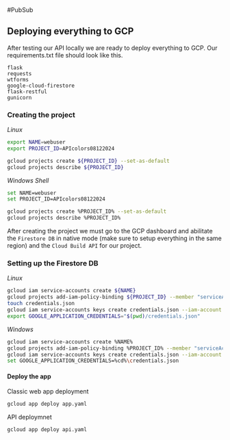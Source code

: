 #PubSub


## Deploying everything to GCP
After testing our API locally we are ready to deploy everything to GCP.
Our requirements.txt file should look like this.
```text
flask
requests
wtforms
google-cloud-firestore
flask-restful
gunicorn
```
### Creating the project
*Linux*
```bash
export NAME=webuser
export PROJECT_ID=APIcolors08122024
```
```bash
gcloud projects create ${PROJECT_ID} --set-as-default
gcloud projects describe ${PROJECT_ID}
```
*Windows Shell*
```bash
set NAME=webuser
set PROJECT_ID=APIcolors08122024
```
```bash
gcloud projects create %PROJECT_ID% --set-as-default
gcloud projects describe %PROJECT_ID%
```
After creating the project we must go to the GCP dashboard and abilitate the `Firestore DB` in native mode (make sure to setup everything in the same region) and the `Cloud Build API` for our project.


### Setting up the Firestore DB 
*Linux*

```bash
gcloud iam service-accounts create ${NAME}
gcloud projects add-iam-policy-binding ${PROJECT_ID} --member "serviceAccount:${NAME}@${PROJECT_ID}.iam.gserviceaccount.com" --role "roles/owner"
touch credentials.json
gcloud iam service-accounts keys create credentials.json --iam-account ${NAME}@${PROJECT_ID}.iam.gserviceaccount.com
export GOOGLE_APPLICATION_CREDENTIALS="$(pwd)/credentials.json"
```
*Windows*

```bash
gcloud iam service-accounts create %NAME%
gcloud projects add-iam-policy-binding %PROJECT_ID% --member "serviceAccount:%NAME%@%PROJECT_ID%.iam.gserviceaccount.com" --role "roles/owner"
gcloud iam service-accounts keys create credentials.json --iam-account %NAME%@%PROJECT_ID%.iam.gserviceaccount.com
set GOOGLE_APPLICATION_CREDENTIALS=%cd%\credentials.json
```


#### Deploy the app
Classic web app deployment
```bash
gcloud app deploy app.yaml
```

API deploymnet
```bash
gcloud app deploy api.yaml
```
